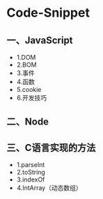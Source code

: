 # Code-Snippet

## 一、JavaScript

* 1.DOM 
* 2.BOM 
* 3.事件  
* 4.函数
* 5.cookie
* 6.开发技巧

## 二、Node
## 三、C语言实现的方法
* 1.parseInt 
* 2.toString 
* 3.indexOf
* 4.IntArray（动态数组）
